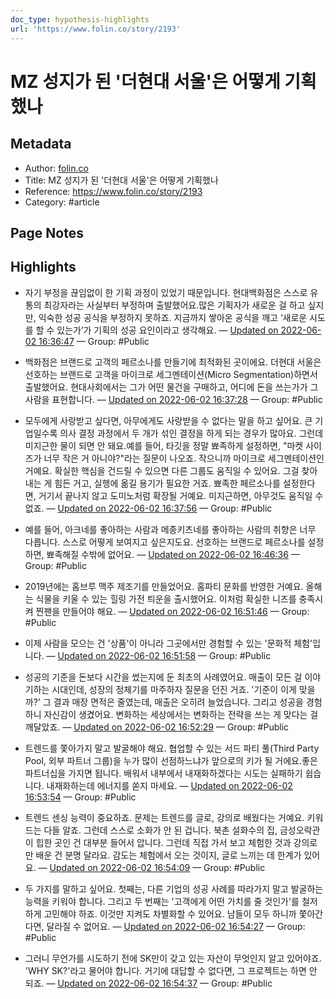 ```yaml
---
doc_type: hypothesis-highlights
url: 'https://www.folin.co/story/2193'
---
```


# MZ 성지가 된 '더현대 서울'은 어떻게 기획했나

## Metadata
- Author: [folin.co]()
- Title: MZ 성지가 된 '더현대 서울'은 어떻게 기획했나
- Reference: https://www.folin.co/story/2193
- Category: #article

## Page Notes
## Highlights
- 자기 부정을 끊임없이 한 기획 과정이 있었기 때문입니다. 현대백화점은 스스로 유통의 최강자라는 사실부터 부정하며 출발했어요.많은 기획자가 새로운 걸 하고 싶지만, 익숙한 성공 공식을 부정하지 못하죠. 지금까지 쌓아온 공식을 깨고 ‘새로운 시도를 할 수 있는가’가 기획의 성공 요인이라고 생각해요. — [Updated on 2022-06-02 16:36:47](https://hyp.is/wlYJMOJGEey95CfcfcEOKA/www.folin.co/story/2193) — Group: #Public

- 백화점은 브랜드로 고객의 페르소나를 만들기에 최적화된 곳이에요. 더현대 서울은 선호하는 브랜드로 고객을 마이크로 세그멘테이션(Micro Segmentation)하면서 출발했어요. 현대사회에서는 그가 어떤 물건을 구매하고, 어디에 돈을 쓰는가가 그 사람을 표현합니다. — [Updated on 2022-06-02 16:37:28](https://hyp.is/2m9o1uJGEeyOgL926Mye0g/www.folin.co/story/2193) — Group: #Public

- 모두에게 사랑받고 싶다면, 아무에게도 사랑받을 수 없다는 말을 하고 싶어요. 큰 기업일수록 의사 결정 과정에서 두 개가 섞인 결정을 하게 되는 경우가 많아요. 그런데 미지근한 물이 되면 안 돼요.예를 들어, 타깃을 정말 뾰족하게 설정하면, "마켓 사이즈가 너무 작은 거 아니야?"라는 질문이 나오죠. 작으니까 마이크로 세그멘테이션인 거예요. 확실한 핵심을 건드릴 수 있으면 다른 그룹도 움직일 수 있어요. 그걸 찾아내는 게 힘든 거고, 실행에 옮길 용기가 필요한 거죠. 뾰족한 페르소나를 설정한다면, 거기서 끝나지 않고 도미노처럼 확장될 거예요. 미지근하면, 아무것도 움직일 수 없죠. — [Updated on 2022-06-02 16:37:56](https://hyp.is/6zZwpuJGEey95juvpGzMeg/www.folin.co/story/2193) — Group: #Public

- 예를 들어, 아크네를 좋아하는 사람과 메종키츠네를 좋아하는 사람의 취향은 너무 다릅니다. 스스로 어떻게 보여지고 싶은지도요. 선호하는 브랜드로 페르소나를 설정하면, 뾰족해질 수밖에 없어요. — [Updated on 2022-06-02 16:46:36](https://hyp.is/IXKKjOJIEeyQaHNt9AHTXA/www.folin.co/story/2193) — Group: #Public

- 2019년에는 홈브루 맥주 제조기를 만들었어요. 홈파티 문화를 반영한 거예요. 올해는 식물을 키울 수 있는 힐링 가전 틔운을 출시했어요. 이처럼 확실한 니즈를 충족시켜 찐팬을 만들어야 해요.  — [Updated on 2022-06-02 16:51:46](https://hyp.is/2ggkMOJIEeyQat9uNOKGrQ/www.folin.co/story/2193) — Group: #Public

- 이제 사람을 모으는 건 '상품'이 아니라 그곳에서만 경험할 수 있는 '문화적 체험'입니다. — [Updated on 2022-06-02 16:51:58](https://hyp.is/4V0mSuJIEey2et9SApH0oA/www.folin.co/story/2193) — Group: #Public

- 성공의 기준을 돈보다 시간을 썼는지에 둔 최초의 사례였어요. 매출이 모든 걸 이야기하는 시대인데, 성장의 정체기를 마주하자 질문을 던진 거죠. '기준이 이게 맞을까?' 그 결과 매장 면적은 줄였는데, 매출은 오히려 늘었습니다. 그리고 성공을 경험하니 자신감이 생겼어요. 변화하는 세상에서는 변화하는 전략을 쓰는 게 맞다는 걸 깨달았죠. — [Updated on 2022-06-02 16:52:29](https://hyp.is/8-YSaOJIEeyy8w-mWf5Iww/www.folin.co/story/2193) — Group: #Public

- 트렌드를 쫓아가지 말고 발굴해야 해요. 협업할 수 있는 서드 파티 풀(Third Party Pool, 외부 파트너 그룹)을 누가 많이 선점하느냐가 앞으로의 키가 될 거에요.좋은 파트너십을 가지면 됩니다. 배워서 내부에서 내재화하겠다는 시도는 실패하기 쉽습니다. 내재화하는데 에너지를 쏟지 마세요. — [Updated on 2022-06-02 16:53:54](https://hyp.is/Jh2cxOJJEey8aN_f3t2IIQ/www.folin.co/story/2193) — Group: #Public

- 트렌드 센싱 능력이 중요하죠. 문제는 트렌드를 글로, 강의로 배웠다는 거예요. 키워드는 다들 알죠. 그런데 스스로 소화가 안 된 겁니다. 북촌 설화수의 집, 금성오락관이 힙한 곳인 건 대부분 들어서 압니다. 그런데 직접 가서 보고 체험한 것과 강의로만 배운 건 분명 달라요. 감도는 체험에서 오는 것이지, 글로 느끼는 데 한계가 있어요. — [Updated on 2022-06-02 16:54:09](https://hyp.is/LzaJauJJEeyvilN8MR0uFA/www.folin.co/story/2193) — Group: #Public

- 두 가지를 말하고 싶어요. 첫째는, 다른 기업의 성공 사례를 따라가지 말고 발굴하는 능력을 키워야 합니다. 그리고 두 번째는 '고객에게 어떤 가치를 줄 것인가'를 철저하게 고민해야 하죠. 이것만 지켜도 차별화할 수 있어요. 남들이 모두 하니까 쫓아간다면, 달라질 수 없어요. — [Updated on 2022-06-02 16:54:27](https://hyp.is/OkzICuJJEeyI4UdCPTrIBA/www.folin.co/story/2193) — Group: #Public

- 그러니 무언가를 시도하기 전에 SK만이 갖고 있는 자산이 무엇인지 알고 있어야죠. 'WHY SK?'라고 물어야 합니다. 거기에 대답할 수 없다면, 그 프로젝트는 하면 안 되죠. — [Updated on 2022-06-02 16:54:37](https://hyp.is/P9zApOJJEey41_v0OVon9A/www.folin.co/story/2193) — Group: #Public



